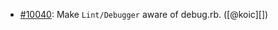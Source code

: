 * [#10040](https://github.com/rubocop/rubocop/pull/10040): Make `Lint/Debugger` aware of debug.rb. ([@koic][])
